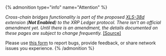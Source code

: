{% admonition type="info" name="Attention" %}

_Cross-chain bridges functionality is part of the proposed [XLS-38d](https://github.com/XRPLF/XRPL-Standards/discussions/92) extension (**Not Enabled**) to the XRP Ledger protocol. There isn't an official amendment yet. Until there is an amendment, the details documented on these pages are subject to change frequently._ [[Source]](https://github.com/seelabs/rippled/tree/xbridge "Source")<!-- SPELLING_IGNORE: 30d -->

Please use [this form](https://forms.gle/dvBe1Q1pH28TzB7o7) to report bugs, provide feedback, or share network issues you experience.
{% /admonition %}